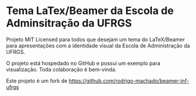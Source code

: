 Tema LaTex/Beamer da Escola de Adminsitração da UFRGS
================

Projeto MIT Licensed para todos que desejam um tema do LaTeX/Beamer para apresentações com a identidade visual da Escola de Administração da UFRGS. 

O projeto está hospedado no GitHub e possui um exemplo para visualização. Toda colaboração é bem-vinda.

Este projeto é um fork de https://github.com/rodrigo-machado/beamer-inf-ufrgs
